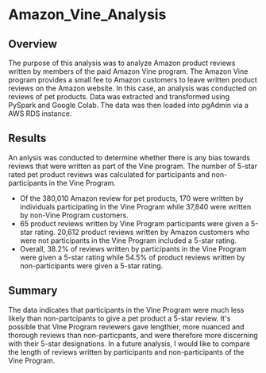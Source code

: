 # Amazon_Vine_Analysis
## Overview
The purpose of this analysis was to analyze Amazon product reviews written by members of the paid Amazon Vine program. The Amazon Vine program provides a small fee to Amazon customers to leave written product reviews on the Amazon website. In this case, an analysis was conducted on reviews of pet products. Data was extracted and transformed using PySpark and Google Colab. The data was then loaded into pgAdmin via a AWS RDS instance. 

## Results
An anlysis was conducted to determine whether there is any bias towards reviews that were written as part of the Vine program. The number of 5-star rated pet product reviews was calculated for participants and non-participants in the Vine Program. 
- Of the 380,010 Amazon review for pet products, 170 were written by individuals participating in the Vine Program while 37,840 were written by non-Vine Program customers.
- 65 product reviews written by Vine Program participants were given a 5-star rating. 20,612 product reviews written by Amazon customers who were not participants in the Vine Program included a 5-star rating.
- Overall, 38.2% of reviews written by participants in the Vine Program were given a 5-star rating while 54.5% of product reviews written by non-participants were given a 5-star rating. 

## Summary
The data indicates that participants in the Vine Program were much less likely than non-partcipants to give a pet product a 5-star review. It's possible that Vine Program reviewers gave lengthier, more nuanced and thorough reviews than non-particpants, and were therefore more discerning with their 5-star designations. In a future analysis, I would like to compare the length of reviews written by participants and non-participants of the Vine Program. 
